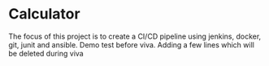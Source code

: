 # Calculator
The focus of this project is to create a CI/CD pipeline using jenkins, docker, git, junit and ansible. 
Demo test before viva. Adding a few lines which will be deleted during viva
